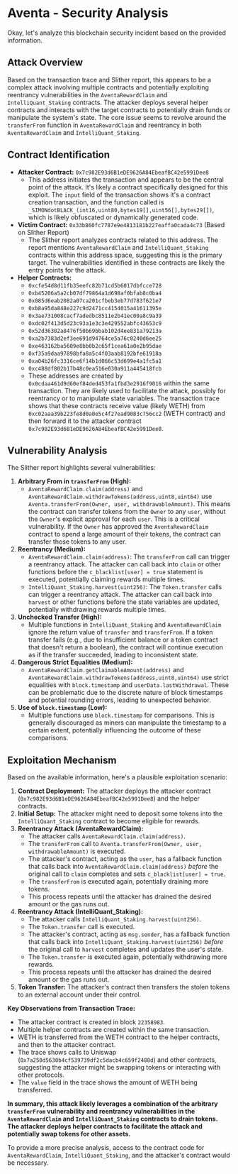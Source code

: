 # Aventa - Security Analysis

Okay, let's analyze this blockchain security incident based on the provided information.

## Attack Overview

Based on the transaction trace and Slither report, this appears to be a complex attack involving multiple contracts and potentially exploiting reentrancy vulnerabilities in the `AventaRewardClaim` and `IntelliQuant_Staking` contracts. The attacker deploys several helper contracts and interacts with the target contracts to potentially drain funds or manipulate the system's state. The core issue seems to revolve around the `transferFrom` function in `AventaRewardClaim` and reentrancy in both `AventaRewardClaim` and `IntelliQuant_Staking`.

## Contract Identification

*   **Attacker Contract:** `0x7c982E93d6B1eDE9626A84EbeafBC42e5991Dee8`
    *   This address initiates the transaction and appears to be the central point of the attack. It's likely a contract specifically designed for this exploit. The `input` field of the transaction shows it's a contract creation transaction, and the function called is `_SIMONdotBLACK_(int16,uint80,bytes19[],uint56[],bytes29[])`, which is likely obfuscated or dynamically generated code.
*   **Victim Contract:** `0x33b860fc7787e9e4813181b227eaffa0cada4c73` (Based on Slither Report)
    *   The Slither report analyzes contracts related to this address.  The report mentions `AventaRewardClaim` and `IntelliQuant_Staking` contracts within this address space, suggesting this is the primary target. The vulnerabilities identified in these contracts are likely the entry points for the attack.
*   **Helper Contracts:**
    *   `0xcfe54d8d11fb35eefc82b71cd5b6017dbfcce728`
    *   `0xb45206a5a2cb07df79864a1d698af0bfab8c0ba4`
    *   `0x085d6eab2082a07ca201cfbeb3eb77d783f621e7`
    *   `0xb8a95da848e227c9d2471cc4154015a41611395e`
    *   `0x3ae731008cacf7adedbc8511e2b41ec00a8c9a39`
    *   `0xdc02f413d5d23c93a1e3c3e429552abfc43653c9`
    *   `0x52d36302a8476f50b69bbab102d4ee831a79213a`
    *   `0xa2b7383d2ef3ee691d94764ce5a76c0240d6ee25`
    *   `0xe463162ba5609e8bb0b2c65f1cea61a0e2b95dae`
    *   `0xf35a9daa97898bfa8a5c4f03aab8192bfe61918a`
    *   `0xa04b26fc3316ce6f14b1d066c53d699e4a1fc5a1`
    *   `0xc488df802b17b48c0ea516e030a911a445418fcb`
    *   These addresses are created by `0x0cdaa461d9d60ef84ded453fa1fbd3e2916f9016` within the same transaction. They are likely used to facilitate the attack, possibly for reentrancy or to manipulate state variables. The transaction trace shows that these contracts receive value (likely WETH) from `0xc02aaa39b223fe8d0a0e5c4f27ead9083c756cc2` (WETH contract) and then forward it to the attacker contract `0x7c982E93d6B1eDE9626A84EbeafBC42e5991Dee8`.

## Vulnerability Analysis

The Slither report highlights several vulnerabilities:

1.  **Arbitrary From in `transferFrom` (High):**
    *   `AventaRewardClaim.claim(address)` and `AventaRewardClaim.withdrawTokens(address,uint8,uint64)` use `Aventa.transferFrom(Owner, user, withdrawableAmount)`.  This means the contract can transfer tokens from the `Owner` to any `user`, without the `Owner`'s explicit approval for each `user`. This is a critical vulnerability. If the `Owner` has approved the `AventaRewardClaim` contract to spend a large amount of their tokens, the contract can transfer those tokens to any user.
2.  **Reentrancy (Medium):**
    *   `AventaRewardClaim.claim(address)`: The `transferFrom` call can trigger a reentrancy attack. The attacker can call back into `claim` or other functions before the `c_blacklist[user] = true` statement is executed, potentially claiming rewards multiple times.
    *   `IntelliQuant_Staking.harvest(uint256)`: The `Token.transfer` calls can trigger a reentrancy attack. The attacker can call back into `harvest` or other functions before the state variables are updated, potentially withdrawing rewards multiple times.
3.  **Unchecked Transfer (High):**
    *   Multiple functions in `IntelliQuant_Staking` and `AventaRewardClaim` ignore the return value of `transfer` and `transferFrom`. If a token transfer fails (e.g., due to insufficient balance or a token contract that doesn't return a boolean), the contract will continue execution as if the transfer succeeded, leading to inconsistent state.
4.  **Dangerous Strict Equalities (Medium):**
    *   `AventaRewardClaim.getClaimableAmount(address)` and `AventaRewardClaim.withdrawTokens(address,uint8,uint64)` use strict equalities with `block.timestamp` and `userData.lastWithdrawal`. These can be problematic due to the discrete nature of block timestamps and potential rounding errors, leading to unexpected behavior.
5.  **Use of `block.timestamp` (Low):**
    *   Multiple functions use `block.timestamp` for comparisons. This is generally discouraged as miners can manipulate the timestamp to a certain extent, potentially influencing the outcome of these comparisons.

## Exploitation Mechanism

Based on the available information, here's a plausible exploitation scenario:

1.  **Contract Deployment:** The attacker deploys the attacker contract (`0x7c982E93d6B1eDE9626A84EbeafBC42e5991Dee8`) and the helper contracts.
2.  **Initial Setup:** The attacker might need to deposit some tokens into the `IntelliQuant_Staking` contract to become eligible for rewards.
3.  **Reentrancy Attack (AventaRewardClaim):**
    *   The attacker calls `AventaRewardClaim.claim(address)`.
    *   The `transferFrom` call to `Aventa.transferFrom(Owner, user, withdrawableAmount)` is executed.
    *   The attacker's contract, acting as the `user`, has a fallback function that calls back into `AventaRewardClaim.claim(address)` *before* the original call to `claim` completes and sets `c_blacklist[user] = true`.
    *   The `transferFrom` is executed again, potentially draining more tokens.
    *   This process repeats until the attacker has drained the desired amount or the gas runs out.
4.  **Reentrancy Attack (IntelliQuant\_Staking):**
    *   The attacker calls `IntelliQuant_Staking.harvest(uint256)`.
    *   The `Token.transfer` call is executed.
    *   The attacker's contract, acting as `msg.sender`, has a fallback function that calls back into `IntelliQuant_Staking.harvest(uint256)` *before* the original call to `harvest` completes and updates the user's state.
    *   The `Token.transfer` is executed again, potentially withdrawing more rewards.
    *   This process repeats until the attacker has drained the desired amount or the gas runs out.
5.  **Token Transfer:** The attacker's contract then transfers the stolen tokens to an external account under their control.

**Key Observations from Transaction Trace:**

*   The attacker contract is created in block `22358983`.
*   Multiple helper contracts are created within the same transaction.
*   WETH is transferred from the WETH contract to the helper contracts, and then to the attacker contract.
*   The trace shows calls to Uniswap (`0x7a250d5630b4cf539739df2c5dacb4c659f2488d`) and other contracts, suggesting the attacker might be swapping tokens or interacting with other protocols.
*   The `value` field in the trace shows the amount of WETH being transferred.

**In summary, this attack likely leverages a combination of the arbitrary `transferFrom` vulnerability and reentrancy vulnerabilities in the `AventaRewardClaim` and `IntelliQuant_Staking` contracts to drain tokens. The attacker deploys helper contracts to facilitate the attack and potentially swap tokens for other assets.**

To provide a more precise analysis, access to the contract code for `AventaRewardClaim`, `IntelliQuant_Staking`, and the attacker's contract would be necessary.

